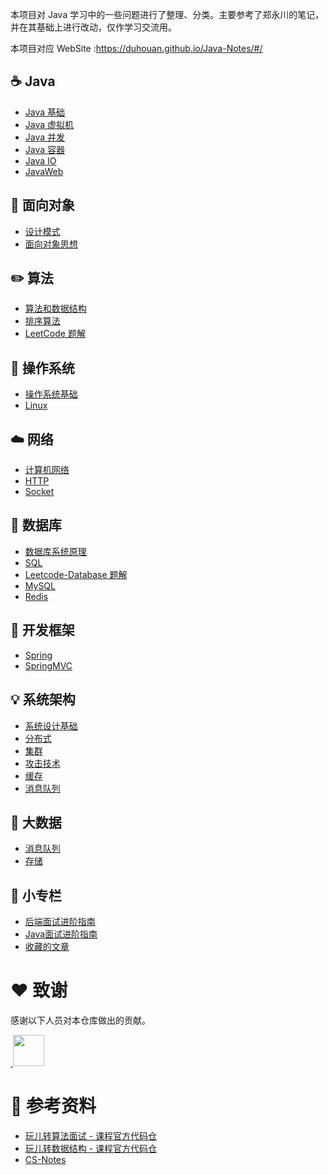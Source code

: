 本项目对 Java 学习中的一些问题进行了整理、分类。主要参考了郑永川的笔记，并在其基础上进行改动，仅作学习交流用。

本项目对应 WebSite :https://duhouan.github.io/Java-Notes/#/

## ☕️ Java

- [Java 基础](docs/Java-目录.md#java-基础)
- [Java 虚拟机](docs/Java-目录.md#java-虚拟机)
- [Java 并发](docs/Java-目录.md#java-并发)
- [Java 容器](docs/Java-目录.md#java-容器)
- [Java IO](docs/Java-目录.md#java-io)
- [JavaWeb](docs/Java-目录.md#javaweb)

## 👫 面向对象

- [设计模式](docs/面向对象-目录.md#设计模式)
- [面向对象思想](docs/面向对象-目录.md#面向对象思想)

## ✏️ 算法

- [算法和数据结构](docs/算法-目录.md#算法和数据结构)
- [排序算法](docs/算法-目录.md#排序算法思想)
- [LeetCode 题解](docs/算法-目录.md#leetcode-题解)

## 📝 操作系统

- [操作系统基础](docs/操作系统-目录.md#操作系统基础)
- [Linux](docs/操作系统-目录.md#linux)

## ☁️ 网络

- [计算机网络](docs/网络-目录.md#计算机网络)
- [HTTP](docs/网络-目录.md#http)
- [Socket](docs/网络-目录.md#socket)

## 💾 数据库

- [数据库系统原理](docs/数据库-目录.md#数据库系统原理)
- [SQL](docs/数据库-目录.md#sql)
- [Leetcode-Database 题解](docs/数据库-目录.md#leetcode-database-题解)
- [MySQL](docs/数据库-目录.md#mysql)
- [Redis](docs/数据库-目录.md#redis)

## 🙊 开发框架

- [Spring](docs/开发框架-目录.md#spring)
- [SpringMVC](docs/开发框架-目录.md#springmvc)

## 💡 系统架构

- [系统设计基础](docs/系统架构-目录.md#系统设计基础)
- [分布式](docs/系统架构-目录.md#分布式)
- [集群](docs/系统架构-目录.md#集群)
- [攻击技术](docs/系统架构-目录.md#攻击技术)
- [缓存](docs/系统架构-目录.md#缓存)
- [消息队列](docs/系统架构-目录.md#消息队列)

## 🐘 大数据

- [消息队列](docs/大数据基础-目录.md#消息是队列)
- [存储](docs/大数据基础-目录.md#存储)

## 🔧 小专栏

- [后端面试进阶指南](https://xiaozhuanlan.com/CyC2018)
- [Java面试进阶指南](https://xiaozhuanlan.com/javainterview)
- [收藏的文章](docs/收藏的文章.md)

# :heart: 致谢

感谢以下人员对本仓库做出的贡献。

<a href="https://github.com/IvanLu1024">
​    <img src="https://avatars3.githubusercontent.com/u/32642894?s=400&v=4" width="50px">
</a> 

# :book: 参考资料

- [玩儿转算法面试 - 课程官方代码仓](https://github.com/liuyubobobo/Play-with-Algorithm-Interview)
- [玩儿转数据结构 - 课程官方代码仓](https://github.com/liuyubobobo/Play-with-Data-Structures)
- [CS-Notes](https://github.com/CyC2018/CS-Notes)
